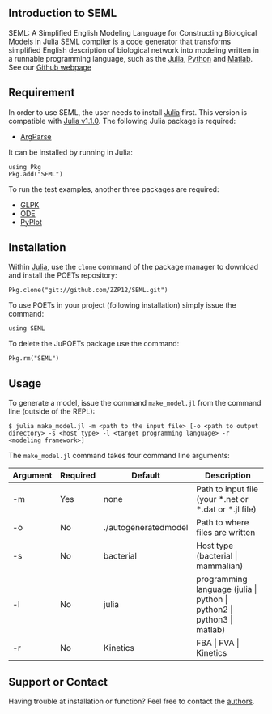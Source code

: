 ## Introduction to SEML
SEML: A Simplified English Modeling Language for Constructing Biological Models in Julia
SEML compiler is a code generator that transforms simplified English description of biological network into modeling written in a runnable programming language, such as the [Julia](http://julialang.org), [Python](https://www.python.org) and [Matlab](https://www.mathworks.com/products/matlab.html).
See our [Github webpage](https://zzp12.github.io/SEML/) 

## Requirement 
In order to use SEML, the user needs to install [Julia](https://julialang.org/downloads/platform.html) first. This version is compatible with [Julia v1.1.0](https://julialang.org/downloads/index.html).
The following Julia package is required: 
* [ArgParse](https://github.com/carlobaldassi/ArgParse.jl)

It can be installed by running in Julia: 

```
using Pkg
Pkg.add("SEML")
```
To run the test examples, another three packages are required: 
* [GLPK](https://github.com/JuliaOpt/GLPK.jl)
* [ODE](https://github.com/JuliaDiffEq/ODE.jl)
* [PyPlot](https://github.com/JuliaPy/PyPlot.jl) 


## Installation 

Within [Julia](http://http://julialang.org), use the `clone` command of the package manager to download and install the POETs repository:

```
Pkg.clone("git://github.com/ZZP12/SEML.git")
```
To use POETs in your project (following installation) simply issue the command:

```
using SEML
```
To delete the JuPOETs package use the command:

```
Pkg.rm("SEML")
```


## Usage 
To generate a model, issue the command ``make_model.jl`` from the command line (outside of the REPL):

	$ julia make_model.jl -m <path to the input file> [-o <path to output directory> -s <host type> -l <target programming language> -r <modeling framework>]

The ``make_model.jl`` command takes four command line arguments:

Argument | Required | Default | Description
--- | --- | --- | ---
-m | Yes| none | Path to input file (your \*.net or \*.dat or \*.jl file)
-o | No	| ./autogeneratedmodel | Path to where files are written
-s | No	| bacterial | Host type (bacterial \| mammalian)
-l | No | julia | programming language (julia \| python \| python2 \| python3 \| matlab)
-r | No | Kinetics| FBA \| FVA \| Kinetics

## Support or Contact

Having trouble at installation or function? Feel free to contact the [authors](https://github.com/varnerlab).
